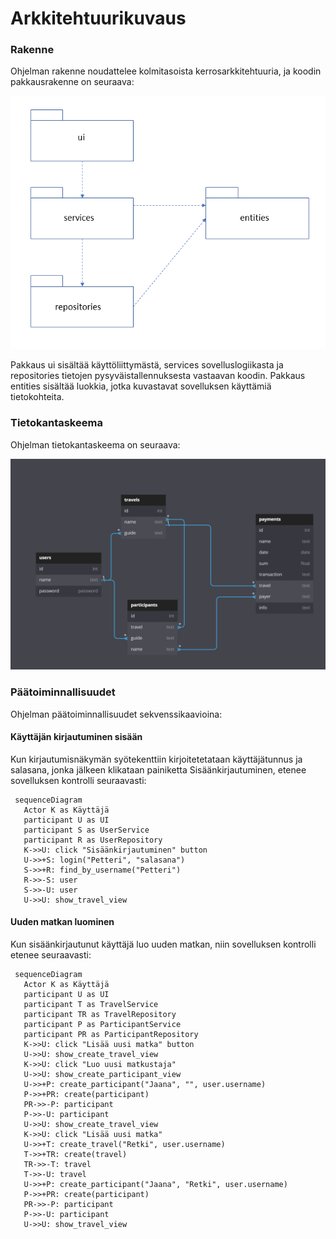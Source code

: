 # Arkkitehtuurikuvaus

### Rakenne

Ohjelman rakenne noudattelee kolmitasoista kerrosarkkitehtuuria, ja koodin pakkausrakenne on seuraava:

![Pakkausrakenne](./kuvat/arkkitehtuuri-pakkaus.png)

Pakkaus ui sisältää käyttöliittymästä, services sovelluslogiikasta ja repositories tietojen pysyväistallennuksesta vastaavan koodin. Pakkaus entities sisältää luokkia, jotka kuvastavat sovelluksen käyttämiä tietokohteita.

### Tietokantaskeema

Ohjelman tietokantaskeema on seuraava:

![Tietokanta skeema](./kuvat/database-schema.png)

### Päätoiminnallisuudet

Ohjelman päätoiminnallisuudet sekvenssikaavioina:


#### Käyttäjän kirjautuminen sisään

Kun kirjautumisnäkymän syötekenttiin kirjoitetetataan käyttäjätunnus ja salasana, jonka jälkeen klikataan painiketta Sisäänkirjautuminen, etenee sovelluksen kontrolli seuraavasti:

```mermaid
 sequenceDiagram
   Actor K as Käyttäjä
   participant U as UI
   participant S as UserService
   participant R as UserRepository
   K->>U: click "Sisäänkirjautuminen" button
   U->>+S: login("Petteri", "salasana")
   S->>+R: find_by_username("Petteri")
   R->>-S: user
   S->>-U: user
   U->>U: show_travel_view

```

#### Uuden matkan luominen

Kun sisäänkirjautunut käyttäjä luo uuden matkan, niin sovelluksen kontrolli etenee seuraavasti:

```mermaid
 sequenceDiagram
   Actor K as Käyttäjä
   participant U as UI
   participant T as TravelService
   participant TR as TravelRepository
   participant P as ParticipantService
   participant PR as ParticipantRepository
   K->>U: click "Lisää uusi matka" button
   U->>U: show_create_travel_view
   K->>U: click "Luo uusi matkustaja"
   U->>U: show_create_participant_view
   U->>+P: create_participant("Jaana", "", user.username)
   P->>+PR: create(participant)
   PR->>-P: participant
   P->>-U: participant
   U->>U: show_create_travel_view
   K->>U: click "Lisää uusi matka"
   U->>+T: create_travel("Retki", user.username)
   T->>+TR: create(travel)
   TR->>-T: travel
   T->>-U: travel
   U->>+P: create_participant("Jaana", "Retki", user.username)
   P->>+PR: create(participant)
   PR->>-P: participant
   P->>-U: participant
   U->>U: show_travel_view

```
